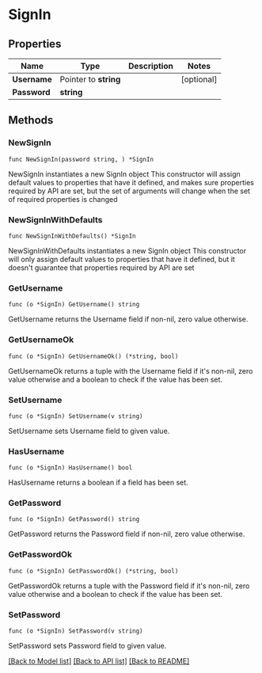 # SignIn

## Properties

Name | Type | Description | Notes
------------ | ------------- | ------------- | -------------
**Username** | Pointer to **string** |  | [optional] 
**Password** | **string** |  | 

## Methods

### NewSignIn

`func NewSignIn(password string, ) *SignIn`

NewSignIn instantiates a new SignIn object
This constructor will assign default values to properties that have it defined,
and makes sure properties required by API are set, but the set of arguments
will change when the set of required properties is changed

### NewSignInWithDefaults

`func NewSignInWithDefaults() *SignIn`

NewSignInWithDefaults instantiates a new SignIn object
This constructor will only assign default values to properties that have it defined,
but it doesn't guarantee that properties required by API are set

### GetUsername

`func (o *SignIn) GetUsername() string`

GetUsername returns the Username field if non-nil, zero value otherwise.

### GetUsernameOk

`func (o *SignIn) GetUsernameOk() (*string, bool)`

GetUsernameOk returns a tuple with the Username field if it's non-nil, zero value otherwise
and a boolean to check if the value has been set.

### SetUsername

`func (o *SignIn) SetUsername(v string)`

SetUsername sets Username field to given value.

### HasUsername

`func (o *SignIn) HasUsername() bool`

HasUsername returns a boolean if a field has been set.

### GetPassword

`func (o *SignIn) GetPassword() string`

GetPassword returns the Password field if non-nil, zero value otherwise.

### GetPasswordOk

`func (o *SignIn) GetPasswordOk() (*string, bool)`

GetPasswordOk returns a tuple with the Password field if it's non-nil, zero value otherwise
and a boolean to check if the value has been set.

### SetPassword

`func (o *SignIn) SetPassword(v string)`

SetPassword sets Password field to given value.



[[Back to Model list]](../README.GEN.md#documentation-for-models) [[Back to API list]](../README.GEN.md#documentation-for-api-endpoints) [[Back to README]](../README.GEN.md)


